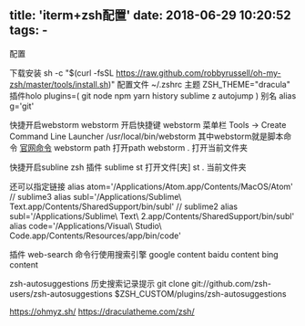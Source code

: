 title: 'iterm+zsh配置'
date: 2018-06-29 10:20:52
tags:
    -
---

配置
<!--more-->
下载安装
sh -c "$(curl -fsSL https://raw.github.com/robbyrussell/oh-my-zsh/master/tools/install.sh)"
配置文件
~/.zshrc
主题
ZSH_THEME="dracula"
插件holo
plugins=(
  git node npm yarn history sublime z autojump
)
别名
alias g='git'

快捷开启webstorm
webstorm 开启快捷键
webstorm 菜单栏 Tools -> Create Command Line Launcher
/usr/local/bin/webstorm 其中webstorm就是脚本命令
[官网命令](https://www.jetbrains.com/help/webstorm/opening-files-from-command-line.html)
webstorm path 打开path
webstorm . 打开当前文件夹

快捷开启subline
zsh 插件 sublime
st 打开文件[夹]
st . 当前文件夹

还可以指定链接
alias atom='/Applications/Atom.app/Contents/MacOS/Atom'
// sublime3
alias subl='/Applications/Sublime\ Text.app/Contents/SharedSupport/bin/subl'
// sublime2
alias subl='/Applications/Sublime\ Text\ 2.app/Contents/SharedSupport/bin/subl'
alias code='/Applications/Visual\ Studio\ Code.app/Contents/Resources/app/bin/code'


插件
web-search 命令行使用搜索引擎
google content
baidu content
bing content

zsh-autosuggestions 历史搜索记录提示
git clone git://github.com/zsh-users/zsh-autosuggestions $ZSH_CUSTOM/plugins/zsh-autosuggestions


https://ohmyz.sh/
https://draculatheme.com/zsh/
